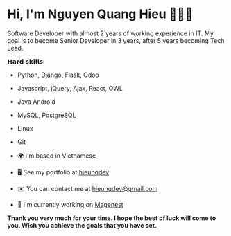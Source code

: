 # Hi, I'm Nguyen Quang Hieu 👨🏻‍💻

<!-- <img src="images/cover_profile.jpg" height="518px"> -->

Software Developer with almost 2 years of working experience in IT. My goal is to become Senior Developer in 3 years, after 5 years becoming Tech Lead.

𝗛𝗮𝗿𝗱 𝘀𝗸𝗶𝗹𝗹𝘀:
- Python, Django, Flask, Odoo
- Javascript, jQuery, Ajax, React, OWL
- Java Android
- MySQL, PostgreSQL
- Linux
- Git

- 🌍 I'm based in Vietnamese
- 🖥️ See my portfolio at [hieunqdev](https://www.linkedin.com/in/hieu-nguyen-2070962b3/)
- ✉️ You can contact me at [hieunqdev@gmail.com](mailto:hieunqdev@gmail.com)
- 🚀 I'm currently working on [Magenest](http://magenest.com/en/)

**Thank you very much for your time. I hope the best of luck will come to you. Wish you achieve the goals that you have set.**
